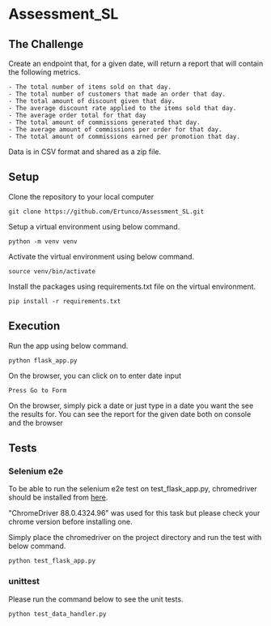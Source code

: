 # Assessment_SL

## The Challenge
Create an endpoint that, for a given date, will return a report that will contain the following metrics.

    - The total number of items sold on that day.
    - The total number of customers that made an order that day.
    - The total amount of discount given that day.
    - The average discount rate applied to the items sold that day.
    - The average order total for that day
    - The total amount of commissions generated that day.
    - The average amount of commissions per order for that day.
    - The total amount of commissions earned per promotion that day.

Data is in CSV format and shared as a zip file.

## Setup
Clone the repository to your local computer
```
git clone https://github.com/Ertunco/Assessment_SL.git
```

Setup a virtual environment using below command.
```
python -m venv venv
```

Activate the virtual environment using below command.
```
source venv/bin/activate
```

Install the packages using requirements.txt file on the virtual environment.
```
pip install -r requirements.txt
```

## Execution

Run the app using below command.
```
python flask_app.py
```

On the browser, you can click on to enter date input
```
Press Go to Form
```

On the browser, simply pick a date or just type in a date you want the see the results for.
You can see the report for the given date both on console and the browser


## Tests

### Selenium e2e
To be able to run the selenium e2e test on test_flask_app.py, chromedriver should be installed from [here](https://chromedriver.chromium.org/downloads).

"ChromeDriver 88.0.4324.96" was used for this task but please check your chrome version before installing one.

Simply place the chromedriver on the project directory and run the test with below command.
```
python test_flask_app.py
```

### unittest
Please run the command below to see the unit tests.
```
python test_data_handler.py
```